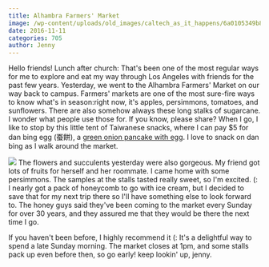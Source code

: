 ```yaml
---
title: Alhambra Farmers' Market
image: /wp-content/uploads/old_images/caltech_as_it_happens/6a0105349b8251970b01b8d2372764970c.jpg
date: 2016-11-11
categories: 705
author: Jenny
---
```


Hello friends!
Lunch after church: That's been one of the most regular ways for me to explore and eat my way through Los Angeles with friends for the past few years. Yesterday, we went to the Alhambra Farmers' Market on our way back to campus. Farmers' markets are one of the most sure-fire ways to know what's in season:right now, it's apples, persimmons, tomatoes, and sunflowers. There are also somehow always these long stalks of sugarcane. I wonder what people use those for. If you know, please share?
When I go, I like to stop by this little tent of Taiwanese snacks, where I can pay $5 for dan bing egg (蚕餅), a [green onion pancake with egg](https://www.extracrispy.com/food/365/dan-bing-is-the-best-thing-youre-not-eating-for-breakfast). I love to snack on dan bing as I walk around the market.


![](/old_images/caltech_as_it_happens/6a0105349b8251970b01b8d2372774970c.jpg)
The flowers and succulents yesterday were also gorgeous. My friend got lots of fruits for herself and her roommate. I came home with some persimmons. The samples at the stalls tasted really sweet, so I'm excited. (: I nearly got a pack of honeycomb to go with ice cream, but I decided to save that for my next trip there so I'll have something else to look forward to. The honey guys said they've been coming to the market every Sunday for over 30 years, and they assured me that they would be there the next time I go.

If you haven't been before, I highly recommend it (: It's a delightful way to spend a late Sunday morning. The market closes at 1pm, and some stalls pack up even before then, so go early!
keep lookin' up,
jenny.

